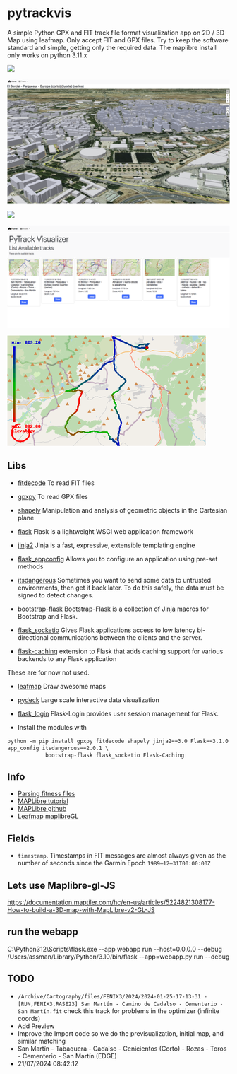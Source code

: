 # pytrackvis
A simple Python GPX and FIT track file format visualization app on 2D / 3D Map using leafmap. Only accept FIT and GPX files. Try to keep the software standard and simple, getting only the required data. The maplibre install only works on python 3.11.x

<img src="img/screenshot_01.png"></img>

<img src="img/screenshot_02.png"></img>

<img src="img/screenshot_03.png"></img>

<img src="img/screenshot_04.png"></img>

<img src="img/screenshot_05.png"></img>

## Libs

* [fitdecode](https://fitdecode.readthedocs.io/en/latest/) To read FIT files
* [gpxpy](https://github.com/tkrajina/gpxpy) To read GPX files
* [shapely](https://github.com/shapely/shapely) Manipulation and analysis of geometric objects in the Cartesian plane
* [flask](https://flask.palletsprojects.com/en/stable/) Flask is a lightweight WSGI web application framework
* [jinja2](https://jinja.palletsprojects.com/en/stable/) Jinja is a fast, expressive, extensible templating engine
* [flask_appconfig](https://pypi.org/project/flask-appconfig/) Allows you to configure an application using pre-set methods
* [itsdangerous](https://itsdangerous.palletsprojects.com/en/stable/) Sometimes you want to send some data to untrusted environments, then get it back later. To do this safely, the data must be signed to detect changes.
* [bootstrap-flask](https://bootstrap-flask.readthedocs.io/en/stable/) Bootstrap-Flask is a collection of Jinja macros for Bootstrap and Flask. 

* [flask_socketio](https://flask-socketio.readthedocs.io/en/latest/) Gives Flask applications access to low latency bi-directional communications between the clients and the server. 
* [flask-caching](https://flask-caching.readthedocs.io/en/latest/) extension to Flask that adds caching support for various backends to any Flask application

These are for now not used.

* [leafmap](https://leafmap.org/installation/) Draw awesome maps
* [pydeck](https://pypi.org/project/pydeck/) Large scale interactive data visualization
* [flask_login](https://flask-login.readthedocs.io/en/latest/) Flask-Login provides user session management for Flask. 
  
* Install the modules with 
```
python -m pip install gpxpy fitdecode shapely jinja2==3.0 Flask==3.1.0 app_config itsdangerous==2.0.1 \
            bootstrap-flask flask_socketio Flask-Caching
```

## Info

* [Parsing fitness files](https://towardsdatascience.com/parsing-fitness-tracker-data-with-python-a59e7dc17418)
* [MAPLibre tutorial](https://geog-312.gishub.org/book/geospatial/maplibre.html)
* [MAPLibre github](https://github.com/eoda-dev/py-maplibregl?tab=readme-ov-file)
* [Leafmap maplibreGL](https://leafmap.org/maplibregl/)
  
## Fields

* `timestamp`. Timestamps in FIT messages are almost always given as the number of seconds since the Garmin Epoch `1989–12–31T00:00:00Z`
     

## Lets use Maplibre-gl-JS

https://documentation.maptiler.com/hc/en-us/articles/5224821308177-How-to-build-a-3D-map-with-MapLibre-v2-GL-JS

## run the webapp

 C:\Python312\Scripts\flask.exe  --app webapp run --host=0.0.0.0 --debug
 /Users/assman/Library/Python/3.10/bin/flask --app=webapp.py run  --debug

## TODO

* `/Archive/Cartography/files/FENIX3/2024/2024-01-25-17-13-31 - [RUN,FENIX3,RASE23] San Martín - Camino de Cadalso - Cementerio - San Martín.fit` check this track for problems in the optimizer (infinite coords)
* Add Preview
* Improve the Import code so we do the previsualization, initial map, and similar matching
* San Martín - Tabaquera - Cadalso - Cenicientos (Corto) - Rozas - Toros - Cementerio - San Martín (EDGE)
* 21/07/2024 08:42:12